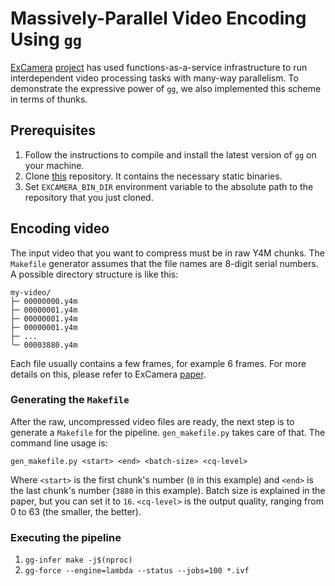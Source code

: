 # Massively-Parallel Video Encoding Using `gg`

[ExCamera](https://www.usenix.org/conference/nsdi17/technical-sessions/presentation/fouladi)
[project](http://github.com/excamera) has used functions-as-a-service
infrastructure to run interdependent video processing tasks with many-way
parallelism. To demonstrate the expressive power of `gg`, we also implemented
this scheme in terms of thunks.

## Prerequisites

1. Follow the instructions to compile and install the latest version of `gg` on
your machine.
2. Clone [this](https://github.com/excamera/excamera-static-bins) repository. It
contains the necessary static binaries.
3. Set `EXCAMERA_BIN_DIR` environment variable to the absolute path to the
repository that you just cloned.

## Encoding video

The input video that you want to compress must be in raw Y4M chunks. The
`Makefile` generator assumes that the file names are 8-digit serial numbers. A
possible directory structure is like this:

```
my-video/
├─ 00000000.y4m
├─ 00000001.y4m
├─ 00000001.y4m
├─ 00000001.y4m
├─ ...
╰─ 00003880.y4m
```

Each file usually contains a few frames, for example 6 frames. For more details
on this, please refer to ExCamera [paper](https://www.usenix.org/conference/nsdi17/technical-sessions/presentation/fouladi).

### Generating the `Makefile`

After the raw, uncompressed video files are ready, the next step is to generate
a `Makefile` for the pipeline. `gen_makefile.py` takes care of that. The command
line usage is:

```
gen_makefile.py <start> <end> <batch-size> <cq-level>
```

Where `<start>` is the first chunk's number (`0` in this example) and `<end>` is
the last chunk's number (`3880` in this example). Batch size is explained in the
paper, but you can set it to `16`. `<cq-level>` is the output quality, ranging
from 0 to 63 (the smaller, the better).

### Executing the pipeline

1. `gg-infer make -j$(nproc)`
2. `gg-force --engine=lambda --status --jobs=100 *.ivf`

